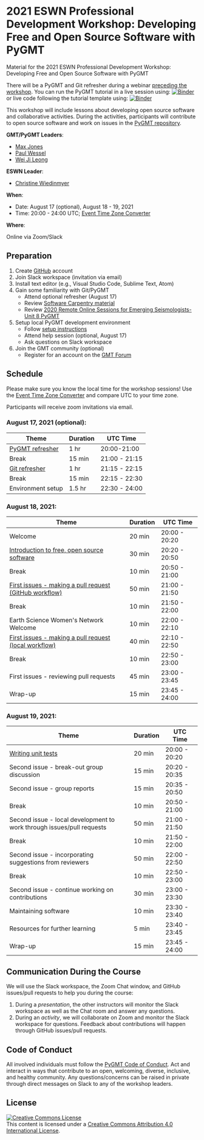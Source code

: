 # 2021 ESWN Professional Development Workshop: Developing Free and Open Source Software with PyGMT

Material for the 2021 ESWN Professional Development Workshop:
Developing Free and Open Source Software with PyGMT

There will be a PyGMT and Git refresher during a webinar
[preceding the workshop](#august-17-2021-optional). You can run the PyGMT
tutorial in a live session using: [![Binder](https://mybinder.org/badge_logo.svg)](https://mybinder.org/v2/gh/GenericMappingTools/2021-eswn-pygmt-workshop/HEAD?filepath=refresher%2Fpygmt_tutorial.ipynb) or live code following the tutorial template using: [![Binder](https://mybinder.org/badge_logo.svg)](https://mybinder.org/v2/gh/GenericMappingTools/2021-eswn-pygmt-workshop/HEAD?filepath=refresher%2Fpygmt_template.ipynb)

This workshop will include lessons about developing open source software and
collaborative activities. During the activities, participants will contribute
to open source software and work on issues in the
[PyGMT repository](https://github.com/GenericMappingTools/pygmt).

**GMT/PyGMT Leaders**:
- [Max Jones](https://github.com/maxrjones)
- [Paul Wessel](https://github.com/PaulWessel)
- [Wei Ji Leong](https://github.com/weiji14)

**ESWN Leader**:
- [Christine Wiedinmyer](https://eswnonline.org/welcome/leadership/)

**When**:

- Date: August 17 (optional), August 18 - 19, 2021
- Time: 20:00 - 24:00 UTC; [Event Time Zone Converter](https://www.timeanddate.com/worldclock/fixedtime.html?msg=ESWN%2FPyGMT+Workshop&iso=20210818T20&p1=%3A&ah=4)

**Where**:

Online via Zoom/Slack

## Preparation

1. Create [GitHub](https://github.com/) account
2. Join Slack workspace (invitation via email)
3. Install text editor (e.g., Visual Studio Code, Sublime Text, Atom)
4. Gain some familiarity with Git/PyGMT
   - Attend optional refresher (August 17)
   - Review [Software Carpentry material](https://swcarpentry.github.io/git-novice/)
   - Review [2020 Remote Online Sessions for Emerging Seismologists- Unit 8 PyGMT](https://www.youtube.com/watch?v=SSIGJEe0BIk)
5. Setup local PyGMT development environment
   - Follow [setup instructions](/setup.md)
   - Attend help session (optional, August 17)
   - Ask questions on Slack workspace
6. Join the GMT community (optional)
   - Register for an account on the [GMT Forum](https://forum.generic-mapping-tools.org/)

## Schedule

Please make sure you know the local time for the workshop sessions! Use the
[Event Time Zone Converter](https://www.timeanddate.com/worldclock/fixedtime.html?msg=ESWN%2FPyGMT+Workshop&iso=20210818T20&p1=%3A&ah=4)
and compare UTC to your time zone.

Participants will receive zoom invitations via email.

### August 17, 2021 (optional):

| **Theme** | **Duration** | **UTC Time** |
|-----------|--------------|--------------|
| [PyGMT refresher](refresher/pygmt_tutorial.ipynb) | 1 hr | 20:00-21:00 |
| Break | 15 min | 21:00 - 21:15 |
| [Git refresher](refresher/git_tutorial.md) | 1 hr | 21:15 - 22:15 |
| Break | 15 min | 22:15 - 22:30 |
| Environment setup | 1.5 hr | 22:30 - 24:00 |


### August 18, 2021:

| **Theme** | **Duration** | **UTC Time** |
|-----------|--------------|--------------|
| Welcome | 20 min | 20:00 - 20:20 |
| [Introduction to free, open source software](introduction.md) | 30 min | 20:20 - 20:50 |
| Break | 10 min | 20:50 - 21:00 |
| [First issues - making a pull request (GitHub workflow)](activities/github-doc-workflow.md) | 50 min | 21:00 - 21:50 |
| Break | 10 min | 21:50 - 22:00 |
| Earth Science Women's Network Welcome | 10 min | 22:00 - 22:10 |
| [First issues - making a pull request (local workflow)](activities/local-workflow.md) | 40 min | 22:10 - 22:50 |
| Break | 10 min | 22:50 - 23:00 |
| First issues - reviewing pull requests | 45 min | 23:00 - 23:45 |
| Wrap-up | 15 min | 23:45 - 24:00 |

### August 19, 2021:

| **Theme** | **Duration** | **UTC Time** |
|-----------|--------------|--------------|
| [Writing unit tests](activities/writing-unit-tests.md) | 20 min | 20:00 - 20:20 |
| Second issue - break-out group discussion | 15 min | 20:20 - 20:35 |
| Second issue - group reports | 15 min | 20:35 - 20:50 |
| Break | 10 min | 20:50 - 21:00 |
| Second issue - local development to work through issues/pull requests | 50 min | 21:00 - 21:50 |
| Break | 10 min | 21:50 - 22:00 |
| Second issue - incorporating suggestions from reviewers | 50 min | 22:00 - 22:50 |
| Break | 10 min | 22:50 - 23:00 |
| Second issue - continue working on contributions | 30 min | 23:00 - 23:30 |
| Maintaining software | 10 min | 23:30 - 23:40 |
| Resources for further learning | 5 min | 23:40 - 23:45 |
| Wrap-up | 15 min | 23:45 - 24:00 |


## Communication During the Course

We will use the Slack workspace, the Zoom Chat window, and GitHub issues/pull
requests to help you during the course:

1. During a *presentation*, the other instructors will monitor the Slack
   workspace as well as the Chat room and answer any questions.
2. During an *activity*, we will collaborate on Zoom and monitor the Slack
   workspace for questions. Feedback about contributions will happen through
   GitHub issues/pull requests.

## Code of Conduct

All involved individuals must follow the
[PyGMT Code of Conduct](https://github.com/GenericMappingTools/pygmt/blob/main/CODE_OF_CONDUCT.md).
Act and interact in ways that contribute to an open, welcoming, diverse,
inclusive, and healthy community. Any questions/concerns can be raised
in private through direct messages on Slack to any of the workshop leaders.

## License

<a rel="license" href="http://creativecommons.org/licenses/by/4.0/"><img alt="Creative Commons License" style="border-width:0" src="https://i.creativecommons.org/l/by/4.0/88x31.png" /></a><br />This content is licensed under a
<a rel="license" href="http://creativecommons.org/licenses/by/4.0/">Creative Commons Attribution 4.0 International License</a>.
